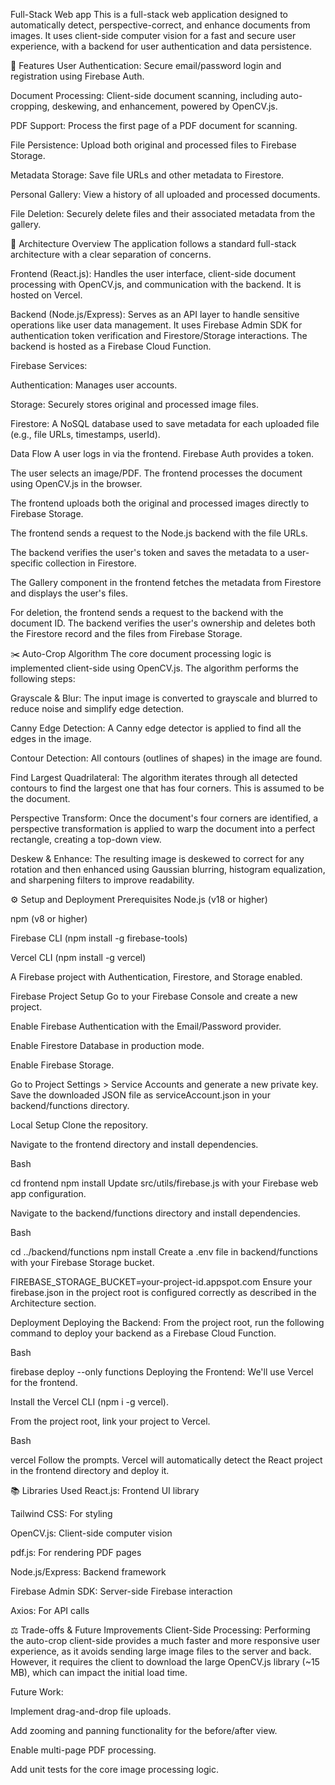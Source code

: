 
Full-Stack Web app
This is a full-stack web application designed to automatically detect, perspective-correct, and enhance documents from images. It uses client-side computer vision for a fast and secure user experience, with a backend for user authentication and data persistence.

🚀 Features
User Authentication: Secure email/password login and registration using Firebase Auth.

Document Processing: Client-side document scanning, including auto-cropping, deskewing, and enhancement, powered by OpenCV.js.

PDF Support: Process the first page of a PDF document for scanning.

File Persistence: Upload both original and processed files to Firebase Storage.

Metadata Storage: Save file URLs and other metadata to Firestore.

Personal Gallery: View a history of all uploaded and processed documents.

File Deletion: Securely delete files and their associated metadata from the gallery.

🧠 Architecture Overview
The application follows a standard full-stack architecture with a clear separation of concerns.

Frontend (React.js): Handles the user interface, client-side document processing with OpenCV.js, and communication with the backend. It is hosted on Vercel.

Backend (Node.js/Express): Serves as an API layer to handle sensitive operations like user data management. It uses Firebase Admin SDK for authentication token verification and Firestore/Storage interactions. The backend is hosted as a Firebase Cloud Function.

Firebase Services:

Authentication: Manages user accounts.

Storage: Securely stores original and processed image files.

Firestore: A NoSQL database used to save metadata for each uploaded file (e.g., file URLs, timestamps, userId).

Data Flow
A user logs in via the frontend. Firebase Auth provides a token.

The user selects an image/PDF. The frontend processes the document using OpenCV.js in the browser.

The frontend uploads both the original and processed images directly to Firebase Storage.

The frontend sends a request to the Node.js backend with the file URLs.

The backend verifies the user's token and saves the metadata to a user-specific collection in Firestore.

The Gallery component in the frontend fetches the metadata from Firestore and displays the user's files.

For deletion, the frontend sends a request to the backend with the document ID. The backend verifies the user's ownership and deletes both the Firestore record and the files from Firebase Storage.

✂️ Auto-Crop Algorithm
The core document processing logic is implemented client-side using OpenCV.js. The algorithm performs the following steps:

Grayscale & Blur: The input image is converted to grayscale and blurred to reduce noise and simplify edge detection.

Canny Edge Detection: A Canny edge detector is applied to find all the edges in the image.

Contour Detection: All contours (outlines of shapes) in the image are found.

Find Largest Quadrilateral: The algorithm iterates through all detected contours to find the largest one that has four corners. This is assumed to be the document.

Perspective Transform: Once the document's four corners are identified, a perspective transformation is applied to warp the document into a perfect rectangle, creating a top-down view.

Deskew & Enhance: The resulting image is deskewed to correct for any rotation and then enhanced using Gaussian blurring, histogram equalization, and sharpening filters to improve readability.

⚙️ Setup and Deployment
Prerequisites
Node.js (v18 or higher)

npm (v8 or higher)

Firebase CLI (npm install -g firebase-tools)

Vercel CLI (npm install -g vercel)

A Firebase project with Authentication, Firestore, and Storage enabled.

Firebase Project Setup
Go to your Firebase Console and create a new project.

Enable Firebase Authentication with the Email/Password provider.

Enable Firestore Database in production mode.

Enable Firebase Storage.

Go to Project Settings > Service Accounts and generate a new private key. Save the downloaded JSON file as serviceAccount.json in your backend/functions directory.

Local Setup
Clone the repository.

Navigate to the frontend directory and install dependencies.

Bash

cd frontend
npm install
Update src/utils/firebase.js with your Firebase web app configuration.

Navigate to the backend/functions directory and install dependencies.

Bash

cd ../backend/functions
npm install
Create a .env file in backend/functions with your Firebase Storage bucket.

FIREBASE_STORAGE_BUCKET=your-project-id.appspot.com
Ensure your firebase.json in the project root is configured correctly as described in the Architecture section.

Deployment
Deploying the Backend: From the project root, run the following command to deploy your backend as a Firebase Cloud Function.

Bash

firebase deploy --only functions
Deploying the Frontend: We'll use Vercel for the frontend.

Install the Vercel CLI (npm i -g vercel).

From the project root, link your project to Vercel.

Bash

vercel
Follow the prompts. Vercel will automatically detect the React project in the frontend directory and deploy it.

📚 Libraries Used
React.js: Frontend UI library

Tailwind CSS: For styling

OpenCV.js: Client-side computer vision

pdf.js: For rendering PDF pages

Node.js/Express: Backend framework

Firebase Admin SDK: Server-side Firebase interaction

Axios: For API calls

⚖️ Trade-offs & Future Improvements
Client-Side Processing: Performing the auto-crop client-side provides a much faster and more responsive user experience, as it avoids sending large image files to the server and back. However, it requires the client to download the large OpenCV.js library (~15 MB), which can impact the initial load time.

Future Work:

Implement drag-and-drop file uploads.

Add zooming and panning functionality for the before/after view.

Enable multi-page PDF processing.

Add unit tests for the core image processing logic.
